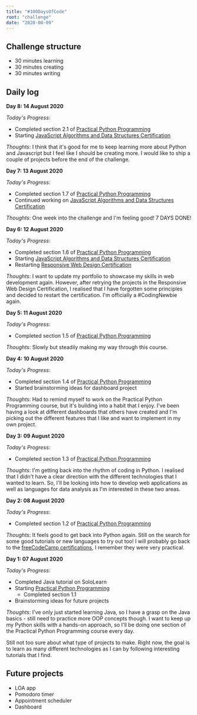 ```yaml
---
title: "#100DaysOfCode"
root: "challenge"
date: "2020-08-09"
---
```


## Challenge structure

- 30 minutes learning
- 30 minutes creating
- 30 minutes writing

## Daily log

**Day 8: 14 August 2020**

_Today's Progress_:

- Completed section 2.1 of [Practical Python Programming](https://github.com/dabeaz-course/practical-python)
- Starting [JavaScript Algorithms and Data Structures Certification](https://www.freecodecamp.org/learn/)

_Thoughts_: I think that it's good for me to keep learning more about Python and Javascript but I feel like I should be creating more. I would like to ship a couple of projects before the end of the challenge.

**Day 7: 13 August 2020**

_Today's Progress_:

- Completed section 1.7 of [Practical Python Programming](https://github.com/dabeaz-course/practical-python)
- Continued working on [JavaScript Algorithms and Data Structures Certification](https://www.freecodecamp.org/learn/)

_Thoughts_: One week into the challenge and I'm feeling good! 7 DAYS DONE!

**Day 6: 12 August 2020**

_Today's Progress_:

- Completed section 1.6 of [Practical Python Programming](https://github.com/dabeaz-course/practical-python)
- Starting [JavaScript Algorithms and Data Structures Certification](https://www.freecodecamp.org/learn/)
- Restarting [Responsive Web Design Certification](https://www.freecodecamp.org/learn/)

_Thoughts_: I want to update my portfolio to showcase my skills in web development again. However, after retrying the projects in the Responsive Web Design Certification, I realised that I have forgotten some principles and decided to restart the certification. I'm officially a #CodingNewbie again.

**Day 5: 11 August 2020**

_Today's Progress_:

- Completed section 1.5 of [Practical Python Programming](https://github.com/dabeaz-course/practical-python)

_Thoughts_: Slowly but steadily making my way through this course.

**Day 4: 10 August 2020**

_Today's Progress_:

- Completed section 1.4 of [Practical Python Programming](https://github.com/dabeaz-course/practical-python)
- Started brainstorming ideas for dashboard project

_Thoughts_: Had to remind myself to work on the Practical Python Programming course, but it's building into a habit that I enjoy. I've been having a look at different dashboards that others have created and I'm picking out the different features that I like and want to implement in my own project.

**Day 3: 09 August 2020**

_Today's Progress_:

- Completed section 1.3 of [Practical Python Programming](https://github.com/dabeaz-course/practical-python)

_Thoughts_: I'm getting back into the rhythm of coding in Python. I realised that I didn't have a clear direction with the different technologies that I wanted to learn. So, I'll be looking into how to develop web applications as well as languages for data analysis as I'm interested in these two areas.

**Day 2: 08 August 2020**

_Today's Progress_:

- Completed section 1.2 of [Practical Python Programming](https://github.com/dabeaz-course/practical-python)

_Thoughts_: It feels good to get back into Python again. Still on the search for some good tutorials or new languages to try out too! I will probably go back to the [freeCodeCamp certifications](https://www.freecodecamp.org/learn), I remember they were very practical.

**Day 1: 07 August 2020**

_Today's Progress_:

- Completed Java tutorial on SoloLearn
- Starting [Practical Python Programming](https://github.com/dabeaz-course/practical-python)
  - Completed section 1.1
- Brainstorming ideas for future projects

_Thoughts_: I've only just started learning Java, so I have a grasp on the Java basics - still need to practice more OOP concepts though. I want to keep up my Python skills with a hands-on approach, so I'll be doing one section of the Practical Python Programming course every day.

Still not too sure about what type of projects to make. Right now, the goal is to learn as many different technologies as I can by following interesting tutorials that I find.

## Future projects

- LOA app
- Pomodoro timer
- Appointment scheduler
- Dashboard

